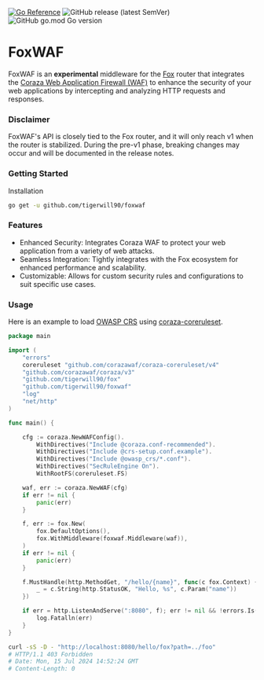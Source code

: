 [![Go Reference](https://pkg.go.dev/badge/github.com/tigerwill90/foxwaf.svg)](https://pkg.go.dev/github.com/tigerwill90/foxwaf)
![GitHub release (latest SemVer)](https://img.shields.io/github/v/release/tigerwill90/foxwaf)
![GitHub go.mod Go version](https://img.shields.io/github/go-mod/go-version/tigerwill90/foxwaf)

# FoxWAF

FoxWAF is an **experimental** middleware for the [Fox](https://github.com/tigerwill90/fox) router that integrates the 
[Coraza Web Application Firewall (WAF)](https://coraza.io/) to enhance the security of your web applications by intercepting 
and analyzing HTTP requests and responses.

### Disclaimer
FoxWAF's API is closely tied to the Fox router, and it will only reach v1 when the router is stabilized. During the pre-v1 phase, 
breaking changes may occur and will be documented in the release notes.

### Getting Started
Installation
````sh
go get -u github.com/tigerwill90/foxwaf
````

### Features
- Enhanced Security: Integrates Coraza WAF to protect your web application from a variety of web attacks.
- Seamless Integration: Tightly integrates with the Fox ecosystem for enhanced performance and scalability.
- Customizable: Allows for custom security rules and configurations to suit specific use cases.

### Usage
Here is an example to load [OWASP CRS](https://coreruleset.org/) using [coraza-coreruleset](https://github.com/corazawaf/coraza-coreruleset).
````go
package main

import (
	"errors"
	coreruleset "github.com/corazawaf/coraza-coreruleset/v4"
	"github.com/corazawaf/coraza/v3"
	"github.com/tigerwill90/fox"
	"github.com/tigerwill90/foxwaf"
	"log"
	"net/http"
)

func main() {

	cfg := coraza.NewWAFConfig().
		WithDirectives("Include @coraza.conf-recommended").
		WithDirectives("Include @crs-setup.conf.example").
		WithDirectives("Include @owasp_crs/*.conf").
		WithDirectives("SecRuleEngine On").
		WithRootFS(coreruleset.FS)

	waf, err := coraza.NewWAF(cfg)
	if err != nil {
		panic(err)
	}

	f, err := fox.New(
		fox.DefaultOptions(),
		fox.WithMiddleware(foxwaf.Middleware(waf)),
	)
	if err != nil {
		panic(err)
	}

	f.MustHandle(http.MethodGet, "/hello/{name}", func(c fox.Context) {
		_ = c.String(http.StatusOK, "Hello, %s", c.Param("name"))
	})

	if err = http.ListenAndServe(":8080", f); err != nil && !errors.Is(err, http.ErrServerClosed) {
		log.Fatalln(err)
	}
}
````

````sh
curl -sS -D - "http://localhost:8080/hello/fox?path=../foo"
# HTTP/1.1 403 Forbidden
# Date: Mon, 15 Jul 2024 14:52:24 GMT
# Content-Length: 0
````
